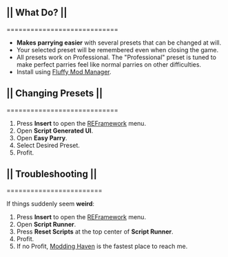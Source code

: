 ## || What Do? ||  
============================

- **Makes parrying easier** with several presets that can be changed at will.
- Your selected preset will be remembered even when closing the game.
- All presets work on Professional. The "Professional" preset is tuned to make perfect parries feel like normal parries on other difficulties.
- Install using [Fluffy Mod Manager](https://www.nexusmods.com/residentevil42023/mods/14).

## || Changing Presets ||  
============================

1. Press **Insert** to open the [REFramework](https://www.nexusmods.com/residentevil42023/mods/12) menu.
2. Open **Script Generated UI**.
3. Open **Easy Parry**.
4. Select Desired Preset.
5. Profit.

## || Troubleshooting ||  
========================

If things suddenly seem **weird**:

1. Press **Insert** to open the [REFramework](https://www.nexusmods.com/residentevil42023/mods/12) menu.
2. Open **Script Runner**.
3. Press **Reset Scripts** at the top center of **Script Runner**.
4. Profit.
5. If no Profit, [Modding Haven](https://discord.gg/modding-haven-718224210270617702) is the fastest place to reach me.
